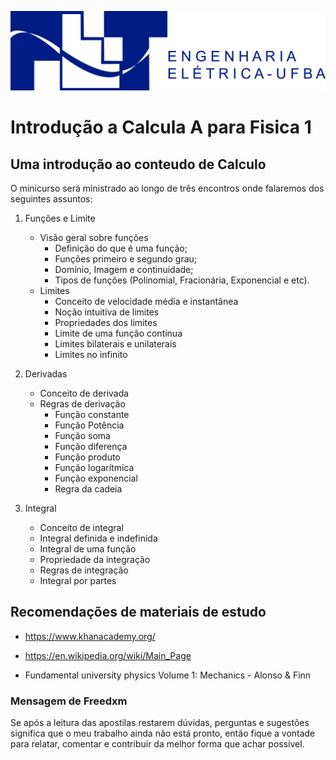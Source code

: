 <img src="img/Logo do PET Oficial horizontal.png"
     alt="PET ELETRICA UFBA"
     style="float: center; margin-right: 10px;" />

# Introdução a Calcula A para Fisica 1

## Uma introdução ao conteudo de Calculo

O minicurso será ministrado ao longo de três encontros onde falaremos dos seguintes assuntos:

1. Funções e Limite
    * Visão geral sobre funções
        * Definição do que é uma função;
        * Funções primeiro e segundo grau;
        * Domínio, Imagem e continuidade;
        * Tipos de funções (Polinomial, Fracionária, Exponencial e etc).  
    * Limites
        * Conceito de velocidade média e instantânea
        * Noção intuitiva de limites
        * Propriedades dos limites
        * Limite de uma função contínua
        * Limites bilaterais e unilaterais
        * Limites no infinito

1. Derivadas
    * Conceito de derivada
    * Regras de derivação
        * Função constante
        * Função Potência
        * Função soma
        * Função diferença
        * Função produto
        * Função logarítmica
        * Função exponencial
        * Regra da cadeia
1. Integral
    * Conceito de integral
    * Integral definida e indefinida
    * Integral de uma função
    * Propriedade da integração
    * Regras de integração
    * Integral por partes

## Recomendações de materiais de estudo

* <https://www.khanacademy.org/>

* <https://en.wikipedia.org/wiki/Main_Page>

* Fundamental university physics Volume 1: Mechanics - Alonso & Finn

### Mensagem de Freedxm

Se após a leitura das apostilas restarem dúvidas, perguntas e sugestões significa que o meu trabalho ainda não está pronto, então fique a vontade para relatar, comentar e contribuir da melhor forma que achar possível.
